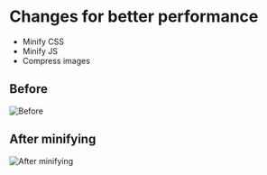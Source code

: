 # Changes for better performance
* Minify CSS
* Minify JS
* Compress images

## Before

![Before](https://github.com/fennadew/wafs/blob/master/src/assets/img/start.png "Before")

## After minifying

![After minifying](https://github.com/fennadew/wafs/blob/master/src/assets/img/start.png "After minifying")
